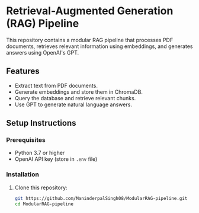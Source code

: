# Retrieval-Augmented Generation (RAG) Pipeline

This repository contains a modular RAG pipeline that processes PDF documents, retrieves relevant information using embeddings, and generates answers using OpenAI's GPT.

## Features
- Extract text from PDF documents.
- Generate embeddings and store them in ChromaDB.
- Query the database and retrieve relevant chunks.
- Use GPT to generate natural language answers.

## Setup Instructions

### Prerequisites
- Python 3.7 or higher
- OpenAI API key (store in `.env` file)

### Installation
1. Clone this repository:
   ```bash
   git https://github.com/ManinderpalSingh08/ModularRAG-pipeline.git
   cd ModularRAG-pipeline
